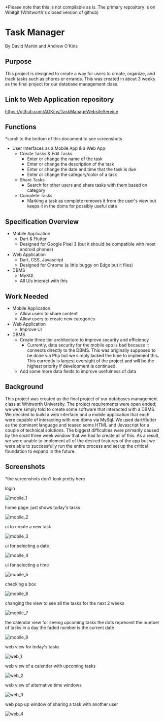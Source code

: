 *Please note that this is not compilable as is. The primary repository is on Whitgit (Whitworth's closed version of github)
# Task Manager

By David Martin and Andrew O'Kins

## Purpose

This project is designed to create a way for users to create, organize, and track tasks such as chores or errands. This was created in about 3 weeks as the final project for our database management class.

## Link to Web Application repository

https://github.com/AOKins/TaskManageWebsiteService


## Functions
*scroll to the bottom of this document to see screenshots

- User Interfaces as a Mobile App & a Web App
  - Create Tasks & Edit Tasks
    - Enter or change the name of the task
    - Enter or change the description of the task
    - Enter or change the date and time that the task is due
    - Enter or change the category/color of a task
  - Share Tasks
    - Search for other users and share tasks with them based on category
  - Complete Tasks
    - Marking a task as complete removes it from the user's view but keeps it in the dbms for possibly useful data

## Specification Overview

- Mobile Application
  - Dart & Flutter
  - Designed for Google Pixel 3 (but it should be compatible with most android phones)
- Web Application
  - Dart, CSS, Javascript
  - Designed for Chrome (a little buggy on Edge but it flies)
- DBMS
  - MySQL
  - All UIs interact with this

## Work Needed

- Mobile Application
  - Allow users to share content
  - Allow users to create new categories
- Web Application
  - Improve UI
- DBMS
  - Create three tier architecture to improve security and efficiency
    - Currently, data security for the mobile app is bad because it connects directly to the DBMS. This was originally supposed to be done via Php but we simply lacked the time to implement this. This currently is largest oversight of the project and will be the highest priority if development is continued.
  - Add some more data fields to improve usefulness of data

## Background

This project was created as the final project of our databases management class at Whitworth University. The project requirements were open ended; we were simply told to create some software that interacted with a DBMS. We decided to build a web interface and a mobile application that each were capable of interacting with one dbms via MySql. We used dart/flutter as the dominant language and teased some HTML and Javascript for a couple of technical solutions. The biggest difficulties were primarily caused by the small three week window that we had to create all of this. As a result, we were unable to implement all of the desired features of the app but we were able to successfully run the entire process and set up the critical foundation to expand in the future.

## Screenshots

*the screenshots don't look pretty here

login

![mobile_1](https://github.com/MrBean1512/DBMS_Group/blob/main/docs/dbms_readme/mobile_1.PNG)

home page: just shows today's tasks

![mobile_2](https://github.com/MrBean1512/DBMS_Group/blob/main/docs/dbms_readme/mobile_2.PNG)

ui to create a new task

![mobile_3](https://github.com/MrBean1512/DBMS_Group/blob/main/docs/dbms_readme/mobile_3.PNG)

ui for selecting a date

![mobile_4](https://github.com/MrBean1512/DBMS_Group/blob/main/docs/dbms_readme/mobile_4.PNG)

ui for selecting a time

![mobile_5](https://github.com/MrBean1512/DBMS_Group/blob/main/docs/dbms_readme/mobile_5.PNG)

checking a box

![mobile_6](https://github.com/MrBean1512/DBMS_Group/blob/main/docs/dbms_readme/mobile_6.PNG)

changing the view to see all the tasks for the next 2 weeks

![mobile_7](https://github.com/MrBean1512/DBMS_Group/blob/main/docs/dbms_readme/mobile_7.PNG)

the calendar view for seeing upcoming tasks
the dots represent the number of tasks in a day
the faded number is the current date

![mobile_9](https://github.com/MrBean1512/DBMS_Group/blob/main/docs/dbms_readme/mobile_9.PNG)

web view for today's tasks

![web_1](https://github.com/MrBean1512/DBMS_Group/blob/main/docs/dbms_readme/web_1.PNG)

web view of a calendar with upcoming tasks

![web_2](https://github.com/MrBean1512/DBMS_Group/blob/main/docs/dbms_readme/web_2.PNG)

web view of alternative time windows

![web_3](https://github.com/MrBean1512/DBMS_Group/blob/main/docs/dbms_readme/web_3.PNG)

web pop up window of sharing a task with another user

![web_4](https://github.com/MrBean1512/DBMS_Group/blob/main/docs/dbms_readme/web_4.PNG)
